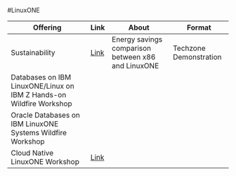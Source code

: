 #LinuxONE 

| Offering    | Link | About | Format |
| -------- | ------- | ------- | ------- |
| Sustainability | [Link](https://techzone.ibm.com/collection/sustainability-with-ibm-linux-one) | Energy savings comparison between x86 and LinuxONE | Techzone Demonstration |
| Databases on IBM LinuxONE/Linux on IBM Z Hands-on Wildfire Workshop |  |
| Oracle Databases on IBM LinuxONE Systems Wildfire Workshop | |
| Cloud Native LinuxONE Workshop | [Link](https://ibm-wsc.github.io/cloud-native-linuxone/#lab-build-and-deploy-a-cloud-native-devops-pipeline-in-openshift-on-ibm-z-and-linuxone) |
